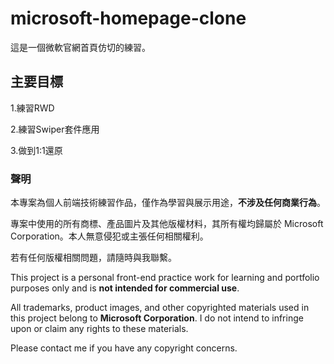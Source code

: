 # microsoft-homepage-clone
這是一個微軟官網首頁仿切的練習。

## 主要目標

1.練習RWD

2.練習Swiper套件應用

3.做到1:1還原


### 聲明

本專案為個人前端技術練習作品，僅作為學習與展示用途，**不涉及任何商業行為**。

專案中使用的所有商標、產品圖片及其他版權材料，其所有權均歸屬於 Microsoft Corporation。本人無意侵犯或主張任何相關權利。

若有任何版權相關問題，請隨時與我聯繫。

This project is a personal front-end practice work for learning and portfolio purposes only and is **not intended for commercial use**.

All trademarks, product images, and other copyrighted materials used in this project belong to **Microsoft Corporation**. I do not intend to infringe upon or claim any rights to these materials.

Please contact me if you have any copyright concerns.
